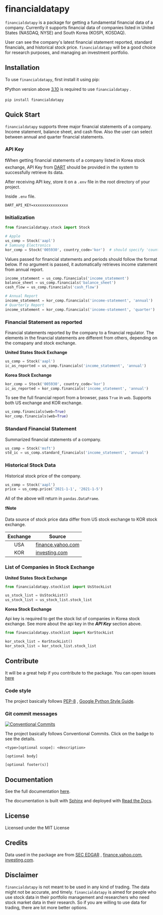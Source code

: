 # financialdatapy

`financialdatapy` is a package for getting a fundamental financial data of a company. Currently it supports financial
data of companies listed in United States (NASDAQ, NYSE) and South Korea (KOSPI, KOSDAQ).

User can see the company's latest financial statement reported, standard financials, and historical stock
price. `financialdatapy` will be a good choice for research purposes, and managing an investment portfolio.

## Installation

To use `financialdatapy`, first install it using pip:

❗Python version above [3.10](https://www.python.org/downloads/release/python-3100/) is required to use `financialdatapy`
.

```commandline
pip install financialdatapy
```

## Quick Start

`financialdatapy` supports three major financial statements of a company. Income statement, balance sheet, and cash
flow. Also the user can select between annual and quarter financial statements.

### API Key

❗When getting financial statements of a company listed in Korea stock exchange, API Key
from [DART](https://opendart.fss.or.kr/) should be provided in the system to successfully retrieve its data.

After receiving API key, store it on a `.env` file in the root directory of your project.

Inside `.env` file.

```
DART_API_KEY=xxxxxxxxxxxxxxxx
```

### Initialization

```python
from financialdatapy.stock import Stock

# Apple
us_comp = Stock('aapl')
# Samsung Electronics
kor_comp = Stock('005930', country_code='kor')  # should specify 'country_code' for stock exchange other than US
```

Values passed for financial statements and periods should follow the format below. If no argument is passed, it
automatically retrieves income statement from annual report.

```python
income_statement = us_comp.financials('income_statement')
balance_sheet = us_comp.financials('balance_sheet')
cash_flow = us_comp.financials('cash_flow')

# Annual Report
income_statement = kor_comp.financials('income-statement', 'annual')
# Quarterly Report
income_statement = kor_comp.financials('income-statement', 'quarter')
```

### Financial Statement as reported

Financial statements reported by the company to a financial regulator. The elements in the financial statements are
different from others, depending on the comapany and stock exchange.

**United States Stock Exchange**

```python
us_comp = Stock('aapl')
ic_as_reported = us_comp.financials('income_statement', 'annual')
```

**Korea Stock Exchange**

```python
kor_comp = Stock('005930', country_code='kor')
ic_as_reported = kor_comp.financials('income_statement', 'annual')
```

To see the full financial report from a browser, pass `True` in `web`. Supports both US exchange and KOR exchange.

```python
us_comp.financials(web=True)
kor_comp.financials(web=True)
```

### Standard Financial Statement

Summarized financial statements of a company.

```python
us_comp = Stock('msft')
std_ic = us_comp.standard_financials('income_statement', 'annual')
```

### Historical Stock Data

Historical stock price of the company.

```python
us_comp = Stock('aapl')
price = us_comp.price('2021-1-1', '2021-1-5')
```

All of the above will return in `pandas.DataFrame`.

❗️**Note**

Data source of stock price data differ from US stock exchange to KOR stock exchange.

| Exchange | Source                                          |
| :------: | ----------------------------------------------- |
|   USA    | [finance.yahoo.com](https://finance.yahoo.com/) |
|   KOR    | [investing.com](https://www.investing.com/)     |

### List of Companies in Stock Exchange

**United States Stock Exchange**

```python
from financialdatapy.stocklist import UsStockList

us_stock_list = UsStockList()
us_stock_list = us_stock_list.stock_list
```

**Korea Stock Exchange**

Api key is required to get the stock list of companies in Korea stock exchange. See more about the api key in the **_API
Key_** section above.

```python
from financialdatapy.stocklist import KorStockList

kor_stock_list = KorStockList()
kor_stock_list = kor_stock_list.stock_list
```

## Contribute

It will be a great help if you contribute to the package. You can open
issues [here](https://github.com/cho2ji/financialdatapy/issues)

### Code style

The project basically follows [PEP-8](https://www.python.org/dev/peps/pep-0008/>)
, [Google Python Style Guide](https://google.github.io/styleguide/pyguide.html).

### Git commit messages

[![Conventional Commits](https://img.shields.io/badge/Conventional%20Commits-1.0.0-yellow.svg)](https://conventionalcommits.org)

The project basically follows Conventional Commits. Click on the badge to see the details.

```
<type>[optional scope]: <description>

[optional body]

[optional footer(s)]
```

## Documentation

See the full documentation [here](https://financialdatapy.readthedocs.io/en/latest/).

The documentation is built with [Sphinx](https://www.sphinx-doc.org/en/master/index.html) and deployed
with [Read the Docs](https://readthedocs.org/).

## License

Licensed under the MIT License

## Credits

Data used in the package are from [SEC EDGAR](https://www.sec.gov/os/accessing-edgar-data)
, [finance.yahoo.com](https://finance.yahoo.com/), [investing.com](https://www.investing.com/).

## Disclaimer

`financialdatapy` is not meant to be used in any kind of trading. The data might not be accurate, and timely.
`financialdatapy` is aimed for people who use stock data in their portfolio management and researchers who need stock
market data in their research. So if you are willing to use data for trading, there are lot more better options.
